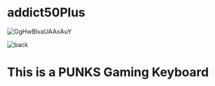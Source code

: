 # addict50Plus
![GgHwBlvaUAAxAuY](https://github.com/user-attachments/assets/369db00c-d21e-4351-965b-cc6ec5533ef0)

![back](https://github.com/user-attachments/assets/74857b51-bd84-4b05-b040-6a4c80144de9)

# This is a PUNKS Gaming Keyboard
